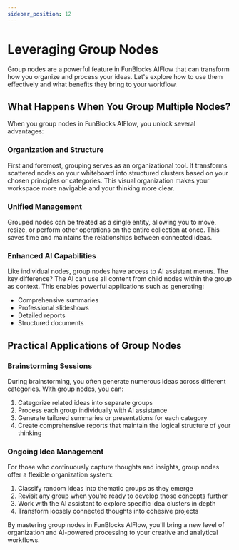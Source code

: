 ```yaml
---
sidebar_position: 12
---
```


# Leveraging Group Nodes

Group nodes are a powerful feature in FunBlocks AIFlow that can transform how you organize and process your ideas. Let's explore how to use them effectively and what benefits they bring to your workflow.

## What Happens When You Group Multiple Nodes?

When you group nodes in FunBlocks AIFlow, you unlock several advantages:

### Organization and Structure
First and foremost, grouping serves as an organizational tool. It transforms scattered nodes on your whiteboard into structured clusters based on your chosen principles or categories. This visual organization makes your workspace more navigable and your thinking more clear.

### Unified Management
Grouped nodes can be treated as a single entity, allowing you to move, resize, or perform other operations on the entire collection at once. This saves time and maintains the relationships between connected ideas.

### Enhanced AI Capabilities
Like individual nodes, group nodes have access to AI assistant menus. The key difference? The AI can use all content from child nodes within the group as context. This enables powerful applications such as generating:
- Comprehensive summaries
- Professional slideshows
- Detailed reports
- Structured documents

## Practical Applications of Group Nodes

### Brainstorming Sessions
During brainstorming, you often generate numerous ideas across different categories. With group nodes, you can:
1. Categorize related ideas into separate groups
2. Process each group individually with AI assistance
3. Generate tailored summaries or presentations for each category
4. Create comprehensive reports that maintain the logical structure of your thinking

### Ongoing Idea Management
For those who continuously capture thoughts and insights, group nodes offer a flexible organization system:
1. Classify random ideas into thematic groups as they emerge
2. Revisit any group when you're ready to develop those concepts further
3. Work with the AI assistant to explore specific idea clusters in depth
4. Transform loosely connected thoughts into cohesive projects

By mastering group nodes in FunBlocks AIFlow, you'll bring a new level of organization and AI-powered processing to your creative and analytical workflows.
